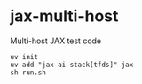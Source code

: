 # jax-multi-host

Multi-host JAX test code


```
uv init
uv add "jax-ai-stack[tfds]" jax
sh run.sh
```